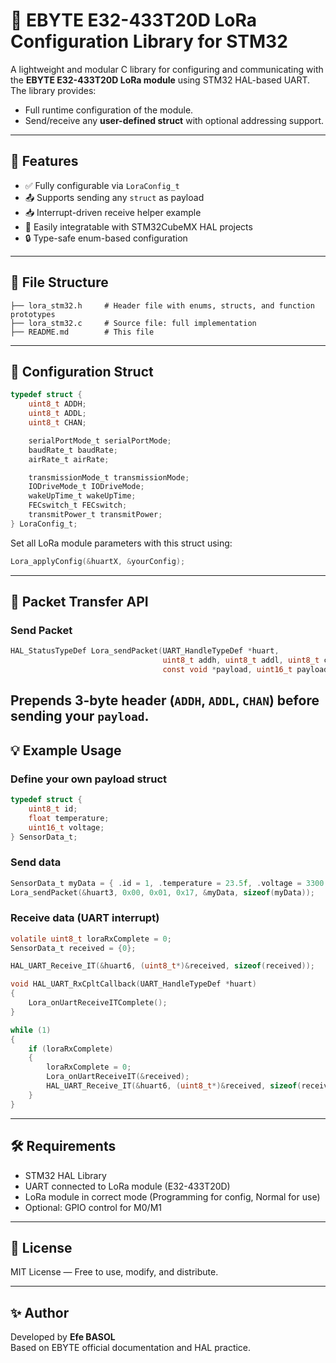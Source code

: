 # 📡 EBYTE E32-433T20D LoRa Configuration Library for STM32

A lightweight and modular C library for configuring and communicating with the **EBYTE E32-433T20D LoRa module** using STM32 HAL-based UART.  
The library provides:

- Full runtime configuration of the module.
- Send/receive any **user-defined struct** with optional addressing support.

---

## 🚀 Features

- ✅ Fully configurable via `LoraConfig_t`
- 📤 Supports sending any `struct` as payload
- 📥 Interrupt-driven receive helper example
- 🧩 Easily integratable with STM32CubeMX HAL projects
- 🔒 Type-safe enum-based configuration

---

## 📁 File Structure

```
├── lora_stm32.h     # Header file with enums, structs, and function prototypes
├── lora_stm32.c     # Source file: full implementation
├── README.md        # This file
```

---

## 🧱 Configuration Struct

```c
typedef struct {
    uint8_t ADDH;
    uint8_t ADDL;
    uint8_t CHAN;

    serialPortMode_t serialPortMode;
    baudRate_t baudRate;
    airRate_t airRate;

    transmissionMode_t transmissionMode;
    IODriveMode_t IODriveMode;
    wakeUpTime_t wakeUpTime;
    FECswitch_t FECswitch;
    transmitPower_t transmitPower;
} LoraConfig_t;
```

Set all LoRa module parameters with this struct using:

```c
Lora_applyConfig(&huartX, &yourConfig);
```

---

## 🔁 Packet Transfer API

### Send Packet

```c
HAL_StatusTypeDef Lora_sendPacket(UART_HandleTypeDef *huart,
                                  uint8_t addh, uint8_t addl, uint8_t chan,
                                  const void *payload, uint16_t payloadSize);
```

Prepends 3-byte header (`ADDH`, `ADDL`, `CHAN`) before sending your `payload`.
---
## 💡 Example Usage

### Define your own payload struct

```c
typedef struct {
    uint8_t id;
    float temperature;
    uint16_t voltage;
} SensorData_t;
```

### Send data

```c
SensorData_t myData = { .id = 1, .temperature = 23.5f, .voltage = 3300 };
Lora_sendPacket(&huart3, 0x00, 0x01, 0x17, &myData, sizeof(myData));
```


### Receive data (UART interrupt)

```c
volatile uint8_t loraRxComplete = 0;
SensorData_t received = {0};

HAL_UART_Receive_IT(&huart6, (uint8_t*)&received, sizeof(received));

void HAL_UART_RxCpltCallback(UART_HandleTypeDef *huart)
{
    Lora_onUartReceiveITComplete();
}

while (1)
{
    if (loraRxComplete)
    {
        loraRxComplete = 0;
        Lora_onUartReceiveIT(&received);
        HAL_UART_Receive_IT(&huart6, (uint8_t*)&received, sizeof(received));
    }
}
```

---


## 🛠 Requirements

- STM32 HAL Library
- UART connected to LoRa module (E32-433T20D)
- LoRa module in correct mode (Programming for config, Normal for use)
- Optional: GPIO control for M0/M1

---

## 📃 License

MIT License — Free to use, modify, and distribute.

---

## ✨ Author

Developed by **Efe BASOL**  
Based on EBYTE official documentation and HAL practice.
